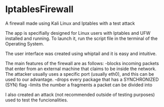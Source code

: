 # IptablesFirewall
A firewall made using Kali Linux and Iptables with a test attack

The app is specifially designed for Linux users with Iptables and UFW installed and running. To launch it, run the script file in the terminal of the Operating System. 

The user interface was created using whiptail and it is easy and intuitive.

The main features of the firewall are as follows:
  -blocks incoming packets that enter from an external machine that claims to be inside the network. The attacker usually uses a specific port (usually eth0), and this can be used to our advantage.
  -drops every package that has a SYNCHRONIZED (SYN) flag
  -limits the number a fragments a packet can be divided into

I also created an attack (not recommended outside of testing purposes) used to test the funcionalities. 
